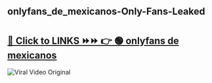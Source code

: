 
 ## onlyfans_de_mexicanos-Only-Fans-Leaked

# <h2><a href="https://clipsfans.com/onlyfans_de_mexicanos&ref=git">🔗 Click to LINKS ⏩⏩ 👉 🟢 onlyfans de mexicanos </a></h2>

<a href="https://clipsfans.com/onlyfans_de_mexicanos&ref=git" rel="nofollow" data-target="animated-image.originalLink"><img src="https://i.ibb.co.com/xMMVF88/686577567.gif" alt="Viral Video Original" style="max-width: 100%; display: inline-block;" data-target="animated-image.originalImage"></a>
